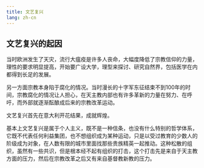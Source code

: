 ```yaml
---
title: 文艺复兴
lang: zh-cn
---
```


## 文艺复兴的起因

当时欧洲发生了天灾，流行大瘟疫是许多人丧命，大幅度降低了宗教信仰的力量，理性的要求明显提高，开始要广设大学，理型来探讨、研究自然界，包括医学在内都得到长足的发展。

另一方面宗教本身陷于腐化的情况。当时漫长的十字军东征结束不到100年的时间，宗教腐化的情况让人担心，在天主教内部也有许多革新的力量在努力、在呼吁，而外部就逐渐酝酿成后来的宗教改革运动。

文艺复兴首先在意大利开花结果，成就辉煌。

基本上文艺复兴是属于个人主义，既不是一种信条，也没有什么特别的哲学体系，它既不代表任何利益集团，也不想组织成为某种运动，只是以受过教育的少数人的阶级成为对象，在人数有限的城市里面找那些贵族精英一起推动。这种松散的组织，虽然有一些共识，但是根本经不起有组织的打击，这个打击先是来自于天主教方面的压力，然后在宗教改革之后又有来自基督教新教的压力。

